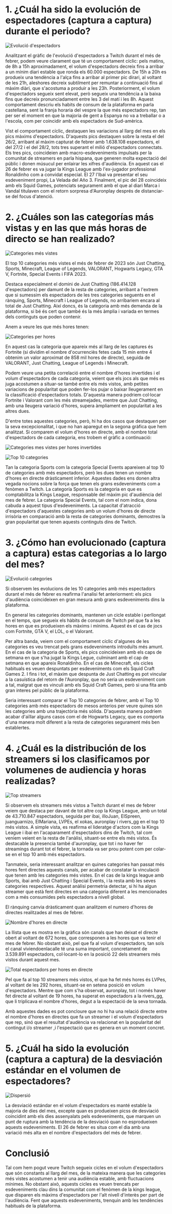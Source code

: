 
# 1. ¿Cuál ha sido la evolución de espectadores (captura a captura) durante el periodo?

![Evolució d'espectadors](https://github.com/rbachuab/BigData-4t-/blob/main/EXERCICI_PANDAS/Pasted%20image%2020230416102430.png?raw=true)

Analitzant el gràfic de l'evolució d'espectadors a Twitch durant el més de febrer, podem veure clarament que té un comportament cíclic: pels matins, de 8h a 15h aproximadament, el volum d'espectadors decreix fins a arribar a un mínim diari estable que ronda els 60.000 espectadors. De 15h a 20h es produeix una tendència a l'alça fins a arribar al primer pic dirari, al voltant de les 21h, aleshores decreix subtilment per remuntar a continuació fins al màxim diàri, que s'acostuma a produir a les 23h. Posteriorment, el volum d'espectadors segueix sent elevat, però segueix una tendència a la baixa fins que decreix pronunciadament entre les 3 del matí i les 8h. Aquest comportament descriu els habits de consum de la plataforma en parla castellana, sent la franja horaria del vespre la que més espectadors rep, tan per ser el moment en que la majoria de gent a Espanya no va a treballar o a l'escola, com per coincidir amb els espectadors de Sud-amèrica.

Vist el comportament cíclic, destaquen les variacions al llarg del mes en els pics màxims d'espectadors. D'aquests pics destaquen sobre la resta el del 26/2, arribant al màxim capturat de febrer amb 1.638.108 espectadors, el del 27/2 i el del 28/2, tots tres superant el milió d'espectadors connectats. Els tres pics, coincideien amb macro-esdeveniments impulsats per la comunitat de streamers en parla hispana, que generen molta expectació del públic i donen músucul per enlairar les xifres d'audiència. En aquest cas el 26 de febrer es va jugar la Kings League amb l'ex-jugador professional Ronaldinho com a convidat especial. El 27 l'Ibai va presentar el seu esdeveniment propi, La Velada del Año 3. Finalment, el pic del 28 coincideix amb els Squid Games, potenciats segurament amb el que al diari Marca i Vandal titulaven com el retorn sorpresa d'Auronplay després de distanciar-se del focus d'atenció.


# 2. ¿Cuáles son las categorías más vistas y en las que más horas de directo se han realizado?

![Categories més vistes](https://github.com/rbachuab/BigData-4t-/blob/main/EXERCICI_PANDAS/Pasted%20image%2020230416105844.png?raw=true)

El top 10 categories més vistes el més de febrer de 2023 són Just Chatting, Sports, Minecraft, League of Legends, VALORANT, Hogwarts Legacy, GTA V, Fortnite, Special Events i FIFA 2023.

Destaca especialment el domini de Just Chatting (186.414.128 d'espectadors) per damunt de la resta de categories, arribant a l'extrem que si sumessim els espectadors de les tres categories seguents en el rànquing, Sports, Minecraft i League of Legends, no arribariem encara al total de Just Chatting. Així doncs, és la categoria amb més demanda de la plataforma, si bé és cert que també és la més àmplia i variada en termes dels continguts que poden contenir.

Anem a veure les que més hores tenen:

![Categories per hores](https://github.com/rbachuab/BigData-4t-/blob/main/EXERCICI_PANDAS/Pasted%20image%2020230416111132.png?raw=true)

En aquest cas la categoria que apareix més al llarg de les captures és Fortnite (si dividim el nombre d'ocurrenciès fetes cada 15 min entre 4 obtenim un valor aproximat de 858 mil hores de directe), seguida de VALORANT, Just Chatting, League of Legends i Minecraft. 

Podem veure una petita correlació entre el nombre d'hores invertides i el volum d'espectadors de cada categoria, veient que els jocs als que més es juga acostumen a situar-se també entre els més vistos, amb petites variacions de popularitat que poden fer-los pujar o baixar lleugerament en la classificació d'espectadors totals. D'aquesta manera podriem col·locar Fortnite i Valorant com les més streamejades, mentre que Just Chatting, amb una lleugera variació d'hores, supera àmpliament en popularitat a les altres dues. 

D'entre totes aquestes categories, però, hi ha dos casos que destaquen per la seva excepcionalitat, i que no han aparegut en la segona gràfica que hem analitzat. Si comparem el volum d'hores en directe, amb el nombre total d'espectadors de cada categoria, ens trobem el gràfic a continuació:

![Categories mes vistes per hores invertides](https://github.com/rbachuab/BigData-4t-/blob/main/EXERCICI_PANDAS/Pasted%20image%2020230416113144.png?raw=true)

![Top 10 categories](https://github.com/rbachuab/BigData-4t-/blob/main/EXERCICI_PANDAS/Pasted%20image%2020230416113636.png?raw=true)

Tan la categoria Sports com la categoria Special Events apareixen al top 10 de categories amb més espectadors, però les dues tenen un nombre d'hores en directe dràsticament inferior. Aquestes dades ens donen altra vegada nocions sobre la força que tenen els grans esdeveniments com a fenòmen a Twitch. La categoría Sports es la categoria en que es comptabilitza la Kings League, responsable del màxim pic d'audiència del mes de febrer. La categoria Special Events, tal com el nom indica, dona cabuda a aquest tipus d'esdeveniments. La capacitat d'atracció d'espectadors d'aquestes categories amb un volum d'hores de directe irrisòria en comparació amb la resta de categories dominants, demostres la gran popularitat que tenen aquests continguts dins de Twitch.


# 3. ¿Cómo han evolucionado (captura a captura) estas categorias a lo largo del mes?


![Evolució categories](https://github.com/rbachuab/BigData-4t-/blob/main/EXERCICI_PANDAS/Pasted%20image%2020230416115538.png?raw=true)

Si observem les evolucions de les 10 categories amb més espectadors durant el més de febrer es reafirma l'analisi fet anteriorment: els pics d'audiència coincideixen en gran mesura amb grans esdeveniments dins la plataforma.

En general les categories dominants, mantenen un cicle estable i perllongat en el temps, que segueix els hàbits de consum de Twitch pel que fa a les hores en que es produeixen els màxims i mínims. Aquest és el cas de jocs com Fortnite, GTA V, el LOL, o el Valorant. 

Per altra banda, veiem com el comportament cíclic d'algunes de les categories es veu trencat pels grans esdeveniments introduïts més amunt. En el cas de la categoria de Sports, els pics coincideixen amb els caps de setmana en que s'ha jugat la Kings Legue, culminant amb el cap de setmana en que apareix Ronaldinho. En el cas de Minecraft, els cicles habituals es veuen despuntats per esdeveniments com els Squid Craft Games 2. I fins i tot, el màxim que despunta de Just Chatting es pot vincular a la casuística del retorn de l'Auronplay, que no seria un esdeveniment com a tal, malgrat que es vinculi amb els Squid Craft Games, però si una fita amb gran interes pel públic de la plataforma.

Seria interessant comparar el Top 10 categories de febrer, amb el Top 10 categories amb més espectadors de mesos anterios per veure quines són les categories amb una trajectòria més sòlida. D'aquesta manera podriem acabar d'aïllar alguns casos com el de Hogwarts Legacy, que es comporta d'una manera molt diferent a la resta de categories segurament més ben establertes.

# 4. ¿Cuál es la distribución de los streamers si los clasificamos por volumenes de audiencia y horas realizadas?

![Top streamers](https://github.com/rbachuab/BigData-4t-/blob/main/EXERCICI_PANDAS/Pasted%20image%2020230416191707.png?raw=true)

Si observem els streamers més vistos a Twitch durant el mes de febrer veiem que destaca per davant de tot altre cop la Kings League, amb un total de 43.710.847 espectadors, seguida per ibai, illoJuan, ElSpreen, juanguarnizo, ElMariana, LVPEs, el xokas, auronplay i rivers_gg en el top 10 més vistos. A simple vista, es reafirma el lideratge d'actors com la Kings League i ibai en l'acaparament d'espectadors dins de Twitch, tal com veniem veient en la resta de l'anàlisi, situant-se entre els més vistos. És destacable la presencia també d'auronplay, que tot i no haver fer streamings durant tot el febrer, la tornada va ser prou potent com per colar-se en el top 10 amb més espectadors. 

Tanmateix, seria interessant analitzar en quines categories han passat més hores fent directes aquests canals, per acabar de constatar la vinculació que tenen amb les categories més vistes. En el cas de la kings league amb Sports, ibai amb Just Chatting i Special Events, i la resta amb les seves categories respectives. Aquest anàlisi permetria detectar, si hi ha algun streamer que està fent directes en una categoria diferent a les mencionades com a més consumides pels espectadors a nivell global.

El rànquing canvia dràsticament quan analitzem el numero d'hores de directes realitzades al mes de febrer.

![Nombre d'hores en directe](https://github.com/rbachuab/BigData-4t-/blob/main/EXERCICI_PANDAS/Pasted%20image%2020230416174719.png?raw=true)

La llista que es mostra en la gràfica són canals que han deixat el directe obert al voltant de 672 hores, que corresponen a les hores que va tenir el mes de febrer. No obstant això, pel que fa al volum d'espectadors, tan sols el canal viviendoenlacalle té una suma important, concretament de 3.539.891 espectadors, col·locant-lo en la posició 22 dels streamers més vistos durant aquest mes. 

![Total espectadors per hores en directe](https://github.com/rbachuab/BigData-4t-/blob/main/EXERCICI_PANDAS/Pasted%20image%2020230416175736.png?raw=true)

Pel que fa al top 10 streamers més vistos, el que ha fet més hores és LVPes, al voltant de les 292 hores, situant-se en setena posició en volum d'espectadors. Mentre que com s'ha observat, auronplay, tot i només haver fet directe al voltant de 19 hores, ha superat en espectadors a la rivers_gg, que li triplicava el nombre d'hores, degut a la espectació de la seva tornada.

Amb aquestes dades es pot concloure que no hi ha una relació directe entre el nombre d'hores en directes que fa un streamer i el volum d'espectadors que rep, sinó que el resultat d'audència va relacionat en la popularitat del contingut i/o streamer ,i l'espectació que es genera en un moment concret.

# 5. ¿Cuál ha sido la evolución (captura a captura) de la desviación estándar en el volumen de espectadores?

![Dispersió](https://github.com/rbachuab/BigData-4t-/blob/main/EXERCICI_PANDAS/Pasted%20image%2020230416182308.png?raw=true)

La desviació estándar en el volum d'espectadors es manté estable la majoria de dies del mes, excepte quan es produeixen picss de desviació coincidint amb els dies assenyalats pels esdeveniments, que marquen un punt de ruptura amb la tendència de la desviació quan no esprodueixen aquests esdeveniments. El 26 de febrer es situa com el dia amb una variació més alta en el nombre d'espectadors del més de febrer.

# Conclusió

Tal com hem pogut veure Twitch segueix cicles en el volum d'espectadors que són constants al llarg del mes, de la mateixa manera que les categories més vistes acostumen a tenir una audiència estable, amb fluctuacions mínimes. No obstant això, aquests cicles es veuen trencats per esdeveniments clau dins la comunitat com el fenòmen de la kings league, que disparen els màxims d'espectadors per l'alt nivell d'interès per part de l'audiència. Fent que aquests esdeveniments, trenquin amb les tendències habituals de la plataforma.

